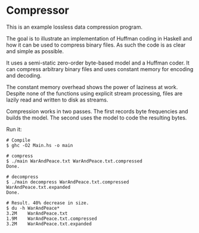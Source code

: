 # Compressor

This is an example lossless data compression program.

The goal is to illustrate an implementation of Huffman coding in Haskell and how it can be used to compress binary files.
As such the code is as clear and simple as possible.

It uses a semi-static zero-order byte-based model and a Huffman coder.
It can compress arbitrary binary files and uses constant memory for encoding and decoding.

The constant memory overhead shows the power of laziness at work.
Despite none of the functions using explicit stream processing, files are lazily read and written to disk as streams.

Compression works in two passes. The first records byte frequencies and builds the model. The second uses the model to code the resulting bytes.

Run it:

```
# Compile
$ ghc -O2 Main.hs -o main

# compress
$ ./main WarAndPeace.txt WarAndPeace.txt.compressed
Done.

# decompress
$ ./main decompress WarAndPeace.txt.compressed WarAndPeace.txt.expanded
Done.

# Result. 40% decrease in size.
$ du -h WarAndPeace*
3.2M    WarAndPeace.txt
1.9M    WarAndPeace.txt.compressed
3.2M    WarAndPeace.txt.expanded
````
